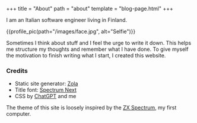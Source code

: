 +++
title = "About"
path = "about"
template = "blog-page.html"
+++

I am an Italian software engineer living in Finland.

{{profile_pic(path="/images/face.jpg", alt="Selfie")}}

Sometimes I think about stuff and I feel the urge to write it down. This helps me structure my thoughts and remember what I have done. To give myself the motivation to finish writing what I start, I created this website.

### Credits

* Static site generator: [Zola](https://www.getzola.org)
* Title font:  [Spectrum Next](https://tracertong.co.uk/ttfw3/product/spectnext/) 
* CSS by [ChatGPT](https://chat.openai.com/chat) and me

The theme of this site is loosely inspired by the [ZX Spectrum](https://en.wikipedia.org/wiki/ZX_Spectrum), my first computer.